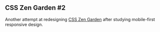 ## CSS Zen Garden #2 ##

Another attempt at redesigning [CSS Zen Garden](http://www.csszengarden.com/) after studying mobile-first responsive design.
